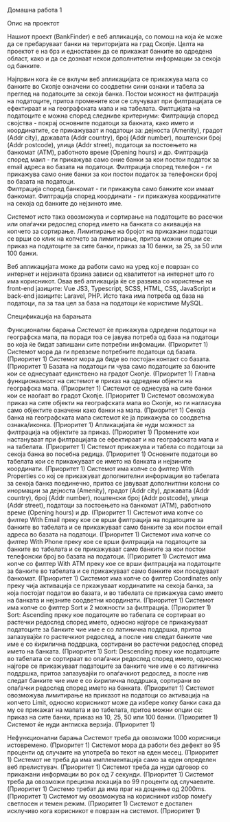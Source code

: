 Домашна работа 1

Опис на проектот

Нашиот проект (BankFinder) е веб апликација, со помош на која ќе може да се пребаруваат банки на територијата на град Скопје. Целта на проектот е на брз и едноставен да се прикажат банките во одредена област, како и да се дознаат некои дополнителни информации за секоја од банките.

Најпрвин кога ќе се вклучи веб апликацијата се прикажува мапа со банките во Скопје  означени со соодветни сини ознаки и табела за преглед на податоците за секоја банка. Постои можност на филтрација на податоците, притоа промените кои се случуваат при филтрацијата се ефектираат и на географската мапа и на табелата.
Филтцијата на податоците е можна според следниве критериуми: 
Филтрација според својства - покрај основните податоци за бакната, како името и координатите, се прикажуваат и податоци за: дејноста (Amenity), градот (Addr city), државата (Addr country), број (Addr number), поштенски број (Addr postcode), улица (Addr street), податоци за постоењето на банкомат (ATM), работното време (Opening hours) и др.
Филтрација според маил - ги прикажува само оние банки за кои постои податок за email адреса во базата на податоци. 
Филтрација според телефон - ги прикажува само оние банки за кои постои податок за телефонски број во базата на податоци.  
Филтрација според банкомат - ги прикажува само банките кои имаат банкомат. 
Филтрација според координати - ги прикажува координатите на секоја од банките до нејзиното име.
  
Системот исто така овозможува и сортирање на податоците во расечки или опаѓачки редослед според името на банката со акивација на копчето за сортирање. 
Лимитирање на бројот на прикажани податоци се врши со клик на копчето за лимитирање, притоа можни опции се: приказ на податоците за сите банки, приказ за 10 банки, за 25, за 50 или 100 банки.

Веб апликацијата може да работи само на уред кој е поврзан со интернет и нејзината брзина зависи од квалитетот на интернет што го има корисникот. Оваа веб апликација ќе се развива со користење на front-end јазиците: Vue JS3, Typescript, SCSS, HTML, CSS, JavaScript и back-end јазиците: Laravel, PHP. Исто така има потреба од база на податоци, па за таа цел за база на податоци ќе користиме MySQL.

Спецификација на барањата

Функционални барања
Системот ќе прикажува одредени податоци на географска мапа, па поради тоа се јавува потреба од база на податоци во која ќе бидат запишани сите потребни инфомации. (Приоритет 1)
Системот мора да ги превземе потребните податоци од базата. (Приоритет 1)
Системот мора да биде во постојан контакт со базата. (Приоритет 1)
Базата на податоци ги чува само податоците за бакните кои се однесуваат единствено на градот Скопје. (Приоритет 1)
Главна функционалност на системот е приказ на одредени објекти на географска мапа. (Приоритет 1)
Системот се однесува на сите банки кои се наоѓаат во градот Скопје. (Приоритет 1)
Системот овозможува приказ на сите објекти на географската мапа во Скопје, но ги нагласува само објектите означени како банки на мапа. (Приоритет 1)
Секоја банка на географската мапа системот ќе ја прикажува со соодветна ознака/иконка. (Приоритет 1)
Апликацијата ќе нуди можност за филтрација на објектите за приказ. (Приоритет 1)
Промените кои настануваат при филтрацијата се ефектираат и на географската мапа и на табелата. (Приоритет 1)
Системот прикажува и табела со податоци за секоја банка во посебна редица. (Приоритет 1)
Основните податоци во табелата кои се прикажуваат се името на банката и нејзините координати. (Приоритет 1)
Системот има копче со филтер With Properties со кој се прикажуват дополнителни информации во табелата за секоја банка поединечно, притоа се јавуваат дополнитлни колони со инормации за дејноста (Amenity), градот (Addr city), државата (Addr country), број (Addr number), поштенски број (Addr postcode), улица (Addr street), податоци за постоењето на банкомат (ATM), работното време (Opening hours) и др. (Приоритет 1)
Системот има копче со филтер With Email преку кое се врши филтрација на податоците за банките во табелата и се прикажуваат само банките за кои постои email адреса во базата на податоци. (Приоритет 1)
Системот има копче со филтер With Phone преку кое се врши филтрација на податоците за банките во табелата и се прикажуваат само банките за кои постои телефонски број во базата на податоци. (Приоритет 1)
Системот има копче со филтер With АТМ преку кое се врши филтрација на податоците за банките во табелата и се прикажуваат само банките кои поседуваат банкомат. (Приоритет 1)
Системот има копче со филтер Coordinates only преку чија активација се пркажуваат кординатите на секоја банка, за која постојат податои во базата, и во табелата се прикажува само името на банката и нејзните соодветни координати. (Приоритет 1)
Системот има копче со филтер Sort и 2 можности за филтрација. (Приоритет 1)
Sort: Ascending преку кое податоците во табелата се сортираат во растечки редослед според името, односно најгоре се прикажуваат податоците за банките чие име е со латинична поддршка, притоа запазувајќи го растечкиот редослед, а после нив следат банките чие име е со ќирилична поддршка, сортирани во растечки редослед според името на банката. (Приоритет 1)
Sort: Dеscending преку кое податоците во табелата се сортираат во опаѓачки редослед според името, односно најгоре се прикажуваат податоците за банките чие име е со латинична поддршка, притоа запазувајќи го опаѓачкиот редослед, а после нив следат банките чие име е со ќирилична поддршка, сортирани во опаѓачки редослед според името на банката. (Приоритет 1)
Системот овозможува лимитирање на приказот на податоци со активација на копчето Limit, односно корисникот може да избере колку банки сака да му се прикажат на мапата и во табелата, притоа можни опции се: приказ на сите банки, приказ на 10, 25, 50 или 100 банки. (Приоритет 1)
Системот ќе нуди англиска верзија. (Приоритет 1)

Нефункционални барања
Системот треба да овозможи 1000 корисници истовремено. (Приоритет 1)
Системот мора да работи без дефект во 95 проценти од случаите на употреба во текот на еден месец. (Приоритет 1)
Системот не треба да има имплементација само за еден определен веб прелистувач. (Приоритет 1)
Системот треба да нуди одговор со прикажани информации во рок од 7 секунди. (Приоритет 1)
Системот треба да овозможи прецизна локација во 99 проценти од случаевите. (Приоритет 1)
Системо требат да има праг на доцнење од 2000ms. (Приоритет 1)
Системот му овозможува на корисникот избор помеѓу светлосен и темен режим. (Приоритет 1)
Системот е достапен исклучиво кога корисникот е поврзан на системот. (Приоритет 1)







